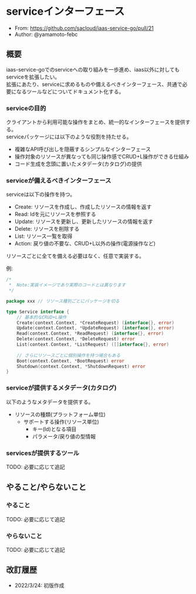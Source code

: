 # serviceインターフェース

- From: https://github.com/sacloud/iaas-service-go/pull/21
- Author: @yamamoto-febc

## 概要

iaas-service-goでのserviceへの取り組みを一歩進め、iaas以外に対してもserviceを拡張したい。  
拡張にあたり、serviceに求めるものや備えるべきインターフェース、共通で必要になるツールなどについてドキュメント化する。  

### serviceの目的

クライアントから利用可能な操作をまとめ、統一的なインターフェースを提供する。  
serviceパッケージには以下のような役割を持たせる。

- 複雑なAPI呼び出しを隠蔽するシンプルなインターフェース
- 操作対象のリソースが異なっても同じ操作感でCRUD+L操作ができる仕組み
- コード生成を念頭に置いたメタデータ(カタログ)の提供

### serviceが備えるべきインターフェース

serviceは以下の操作を持つ。

- Create: リソースを作成し、作成したリソースの情報を返す
- Read: Idを元にリソースを参照する
- Update: リソースを更新し、更新したリソースの情報を返す
- Delete: リソースを削除する
- List: リソース一覧を取得
- Action: 戻り値の不要な、CRUD+L以外の操作(電源操作など)

リソースごとに全てを備える必要はなく、任意で実装する。

例:

```go
/* 
 *  Note:実装イメージであり実際のコードとは異なります 
 */

package xxx // リソース種別ごとにパッケージを切る

type Service interface {
	// 基本的なCRUD+L操作
    Create(context.Context, *CreateRequest) (interface{}, error)
    Update(context.Context, *UpdateRequest) (interface{}, error)
    Read(context.Context, *ReadRequest) (interface{}, error)
    Delete(context.Context, *DeleteRequest) error
	List(context.Context, *ListRequest) ([]interface{}, error)
	
	// さらにリソースごとに個別操作を持つ場合もある
	Boot(context.Context, *BootRequest) error
	Shutdown(context.Context, *ShutdownRequest) error
}
```

### serviceが提供するメタデータ(カタログ)

以下のようなメタデータを提供する。

- リソースの種類(プラットフォーム単位)
  - サポートする操作(リソース単位)
    - キー(Id)となる項目
    - パラメータ/戻り値の型情報

### servicesが提供するツール

TODO: 必要に応じて追記

## やること/やらないこと

### やること

TODO: 必要に応じて追記

### やらないこと

TODO: 必要に応じて追記

## 改訂履歴

- 2022/3/24: 初版作成